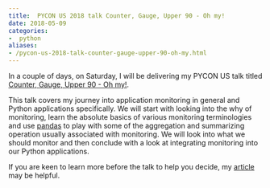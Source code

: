 ```yaml
---
title:  PYCON US 2018 talk Counter, Gauge, Upper 90 - Oh my! 
date: 2018-05-09
categories:
-  python
aliases:
- /pycon-us-2018-talk-counter-gauge-upper-90-oh-my.html
---
```


In a couple of days, on Saturday, I will be delivering my PYCON US talk titled [Counter, Gauge, Upper 90 - Oh my!](https://us.pycon.org/2018/schedule/presentation/133/). 

This talk covers my journey into application monitoring in general and Python applications specifically.
We will start with looking into the why of monitoring, learn the absolute basics of various monitoring
terminologies and use [pandas](https://pandas.pydata.org/) to play with some of the aggregation and summarizing operation usually
associated with monitoring. We will look into what we should monitor and then conclude with a
look at integrating monitoring into our Python applications.

If you are keen to learn more before the talk to help you decide, my [article](https://opensource.com/article/18/4/metrics-monitoring-and-python) may be helpful. 
